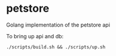 # petstore
Golang implementation of the petstore api

To bring up api and db:
```
./scripts/build.sh && ./scripts/up.sh
```
